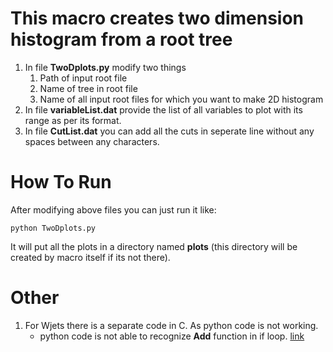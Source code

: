 # This macro creates two dimension histogram from a root tree

1. In file **TwoDplots.py** modify two things
	1. Path of input root file
	2. Name of tree in root file
	3. Name of all input root files for which you want to make 2D histogram
2. In file **variableList.dat** provide the list of all variables to plot with its range as per its format.
3. In file **CutList.dat** you can add all the cuts in seperate line without any spaces between any characters.

# How To Run
After modifying above files you can just run it like:

	python TwoDplots.py

It will put all the plots in a directory named **plots** (this directory will be created by macro itself if its not there).

# Other

1. For Wjets there is a separate code in C. As python code is not working.
	* python code is not able to recognize **Add** function in if loop. [link](https://root.cern.ch/phpBB3/viewtopic.php?f=14&t=23128&e=1&view=unread#unread)

